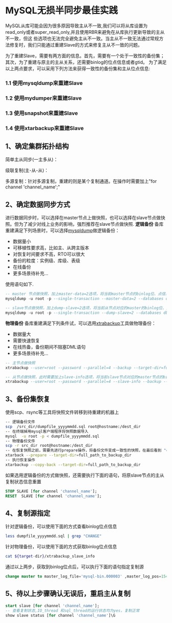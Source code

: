 # MySQL无损半同步最佳实践
MySQL从库可能会因为很多原因导致主从不一致,我们可以将从库设置为read_only或者super_read_only,并且使用RBR来避免在从库执行更新导致的主从不一致，但这
些选项也无法完全避免主从不一致。当主从不一致无法通过常规方法修复时，我们只能通过重建Slave的方式来修复主从不一致的问题。

为了重建Slave，需要有两方面的信息。首先，需要有一个处于一致性的备份集；其次，为了重建与原主的主从关系，还需要binlog的位点信息或者gtid。
为了满足以上两点要求，可以采用下列方法来获得一致性的备份集和主从位点信息:
### 1.1 使用mysqldump来重建Slave

### 1.2 使用mydumper来重建Slave

### 1.3 使用snapshot来重建Slave

### 1.4 使用xtarbackup来重建Slave

## 1、确定集群拓扑结构
简单主从同步(一主多从)：

级联复制(主-从-从)：

多源复制：针对多源复制，重建的则是某个复制通道。在操作时需要加上"for channel 'channel_name';"
     

## 2、确定数据同步方式
进行数据同步时，可以选择在master节点上做快照，也可以选择在slave节点做快照。但为了减少对线上业务的影响，强烈推荐在slave节点做快照.
**逻辑备份**
备库重建满足下列场景时，可以选择[mysqldump](https://dev.mysql.com/doc/refman/5.7/en/mysqldump.html)做逻辑备份：

- 数据量小
- 可移植性要求高，比如主、从跨主版本
- 对恢复时间要求不高，RTO可以很大
- 备份的粒度：实例级、库级、表级
- 在线备份
- 更多场景待补充...

使用语句如下.
```sql
-- master 节点做快照，加上master-data=2选项，将当前master节点的binlog位、点信息以注释的形式写入到备份文件开头
mysqldump -u root -p --single-transaction --master-data=2 --databases db1 db2 ...dbn > dumpfile_yyyymmdd.sql

-- slave节点做快照，加上dump-slave=2选项，将当前从节点对应的master的binlog位、点信息以注释的形式写入到备份文件开头
mysqldump -u root -p --single-transaction --dump-slave=2 --databases db1 db2 ...dbn > dumpfile_yyyymmdd.sql
```
**物理备份**
备库重建满足下列条件试，可以选用[xtrabackup](https://www.percona.com/doc/percona-xtrabackup/2.4/index.html)工具做物理备份：

- 数据量大
- 需要快速恢复
- 在线热备，备份期间不阻塞DML语句
- 更多场景待补充...

```sql
-- 主节点做快照
xtrabackup --user=root --password --parallel=4 --backup --target-dir=full_path_to_backupdir

-- 从节点做快照，此时需要加上slave-info选项，将当前slave节点对应的master节点的binlog位点信息登记到单独的文件内
xtrabackup --user=root --password --parallel=4 --slave-info --backup --target-dir=full_path_to_backupdir

```
## 3、备份集恢复
使用scp、rsync等工具将快照文件转移到待重建的机器上
```bash
-- 逻辑备份文件
scp  /src_dir/dumpfile_yyyymmdd.sql root@hostname:/dest_dir
-- 在终端掉用mysql客户端程序将快照数据导入
mysql  -u root -p < dumpfile_yyyymmdd.sql
-- 物理备份文件
scp -r src_dir root@hostname:/dest_dir
-- 在恢复快照之前，需要先进行prepare操作，将备份文件变成一致性的快照，在最后看到 "completed OK!"表明prepare操作成功
xtarback --prepare --target-dir=full_path_to_backup_dir
-- 执行恢复操作
xtarbackup --copy-back --target-dir=full_path_to_backup_dir
```

如果选用逻辑备份的方式做快照，还需要执行下面的语句，将原slave节点的主从复制状态信息重置
```sql
STOP SLAVE [for channel 'channel_name'];
RESET  SLAVE [for channel 'channel_name'];
```

## 4、复制源指定
针对逻辑备份，可以使用下面的方式查看binlog位点信息
```bash
less dumpfile_yyyymmdd.sql | grep "CHANGE"
```
针对物理备份，可以使用下面的方式获取binlog位点信息
```bash
cat ${target-dir}/xtrabackup_slave_info
```
通过以上两步，获取到binlog位点后，可以执行下面的语句指定复制源
```sql
change master to master_log_file='mysql-bin.000003' ,master_log_pos=154 [for channel 'channel_name' ] ;
```
## 5、待以上步骤确认无误后，重启主从复制
```sql
start slave [for channel 'channel_name'];
-- 查看复制状态,IO_thread 和sql_thread的运行状态均为yes，复制正常
show slave status [for channel 'channel_name']\G
```
